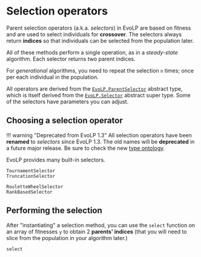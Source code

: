 # Selection operators

Parent selection operators (a.k.a. _selectors_) in EvoLP are based on fitness and are used to select individuals for **crossover**. The selectors always return **indices** so that individuals can be selected from the population later.

All of these methods perform a single operation, as in a  _steady-state_ algorithm.
Each selector returns two parent indices.

<!-- TODO: add a callout here? -->
For _generational_ algorithms, you need to repeat the selection ``n`` times; once per each individual in the population.

All operators are derived from the [`EvoLP.ParentSelector`](@ref) abstract type, which is itself derived from the [`EvoLP.Selector`](@ref) abstract super type.
Some of the selectors have parameters you can adjust.

## Choosing a selection operator

!!! warning "Deprecated from EvoLP 1.3"
    All selection operators have been **renamed** to _selectors_ since EvoLP 1.3.
    The old names will be **deprecated** in a future major release.
    Be sure to check the new [type ontology](../man/extending.md).

EvoLP provides many built-in selectors.

```@docs
TournamentSelector
TruncationSelector
```

```@docs
RouletteWheelSelector
RankBasedSelector
```

## Performing the selection

After "instantiating" a selection method, you can use the `select` function on an array of fitnesses `y` to obtain 2 **parents' indices** (that you will need to slice from the population in your algorithm later.)

```@docs
select
```
